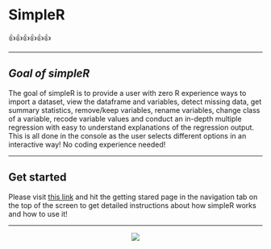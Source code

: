 # SimpleR

👍👍👍👍👍👍

------------------------------------------------------------------------

## *Goal of simpleR*

The goal of simpleR is to provide a user with zero R experience ways to import a dataset, view the dataframe and variables, detect missing data, get summary statistics, remove/keep variables, rename variables, change class of a variable, recode variable values and conduct an in-depth multiple regression with easy to understand explanations of the regression output. This is all done in the console as the user selects different options in an interactive way! No coding experience needed!

------------------------------------------------------------------------

## **Get started**

Please visit [this link](https://arifaabbas.github.io/simpleR/) and hit the getting stared page in the navigation tab on the top of the screen to get detailed instructions about how simpleR works and how to use it!

------------------------------------------------------------------------

<center>




![](https://c.tenor.com/NPcziirrz1EAAAAC/enjoy.gif)

</center>
